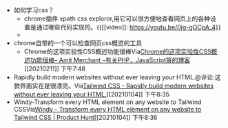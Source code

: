 - 如何学习css？
    - chrome插件 xpath css exploror,用它可以很方便地查看网页上的各种设置是通过哪些代码实现的。{{[[video]]: https://youtu.be/0jg-gOCpA_4}}
    - 
- chrome自带的一个可以检查网页css概览的工具
    - Chrome的这项实验性CSS概述功能很棒Via[Chrome的这项实验性CSS概述功能很棒– Amit Merchant –有关PHP，JavaScript等的博客](https://www.amitmerchant.com/experimental-css-overview-feature-chrome-awesome/) [[20210211]] 下午7:48
- Rapidly build modern websites without ever leaving your HTML.@评论:这款界面实在是很漂亮。Via[Tailwind CSS - Rapidly build modern websites without ever leaving your HTML.](https://tailwindcss.com/)[[20210104]] 下午8:35
- Windy-Transform every HTML element on any website to Tailwind CSSVia[Windy - Transform every HTML element on any website to Tailwind CSS | Product Hunt](https://www.producthunt.com/posts/windy-e2b6b3e7-08a8-4fb1-b14b-6b94e52f946d)[[20210104]] 下午8:36
